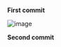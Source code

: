 **First commit**

![image](https://user-images.githubusercontent.com/49791498/81919823-3ac5d000-95d0-11ea-99fd-bf77019fd235.png)


**Second commit** 

